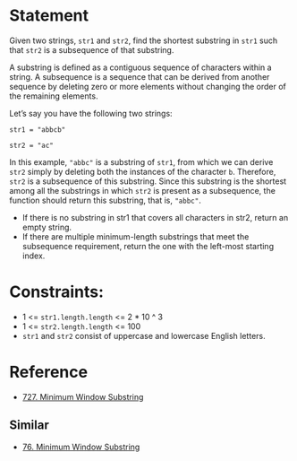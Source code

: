 # Statement

Given two strings, `str1` and `str2`, find the shortest substring in `str1` such that `str2` is a subsequence of that substring.

A substring is defined as a contiguous sequence of characters within a string. A subsequence is a sequence that can be derived from another sequence by deleting zero or more elements without changing the order of the remaining elements.

Let’s say you have the following two strings:
```
str1 = "abbcb"

str2 = "ac"
```

In this example, `"abbc"` is a substring of `str1`, from which we can derive `str2` simply by deleting both the instances of the character `b`. Therefore, `str2` is a subsequence of this substring. Since this substring is the shortest among all the substrings in which `str2` is present as a subsequence, the function should return this substring, that is, `"abbc"`.

- If there is no substring in str1 that covers all characters in str2, return an empty string.
- If there are multiple minimum-length substrings that meet the subsequence requirement, return the one with the left-most starting index.

# Constraints:

- 1 <= `str1.length.length` <= 2 * 10 ^ 3
- 1 <= `str2.length.length` <= 100
- `str1` and `str2` consist of uppercase and lowercase English letters.


# Reference

- [727. Minimum Window Substring](https://leetcode.com/problems/minimum-window-subsequence/description/)

## Similar
- [76. Minimum Window Substring](https://leetcode.com/problems/minimum-window-substring/description/)
